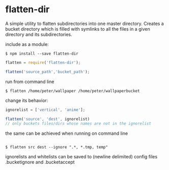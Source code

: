 # flatten-dir
A simple utility to flatten subdirectories into one master directory.
Creates a bucket directory which is filled with symlinks to all the files
in a given directory and its subdirectories.

include as a module:
```shell
$ npm install --save flatten-dir
```
```javascript
flatten = require('flatten-dir');

flatten('source_path','bucket_path');
```

run from command line
```shell
$ flatten /home/peter/wallpaper /home/peter/wallpaperbucket
```

change its behavior:
```javascript
ignorelist = ['vertical', 'anime'];

flatten('source', 'dest', ignorelist)
// only buckets files/dirs whose names are not in the ignorelist

```

the same can be achieved when running on command line
```shell

$ flatten src dest --ignore ".*, *.tmp, temp"

```

ignorelists and whitelists can be saved to (newline delimited) config files .bucketignore and .bucketaccept 
